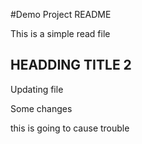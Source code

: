 #Demo Project README

This is a simple read file

## HEADDING TITLE 2

Updating file

Some changes

this is going to cause trouble
